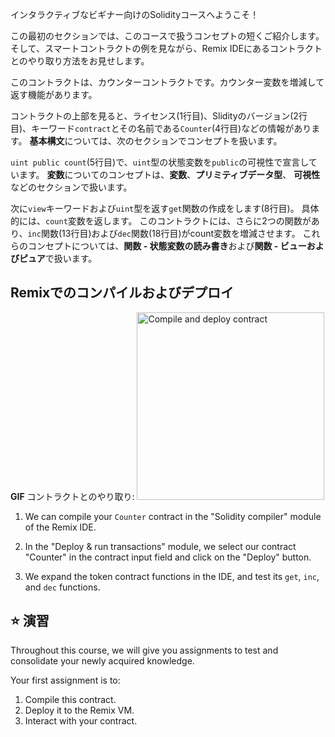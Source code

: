 インタラクティブなビギナー向けのSolidityコースへようこそ！

この最初のセクションでは、このコースで扱うコンセプトの短くご紹介します。そして、スマートコントラクトの例を見ながら、Remix IDEにあるコントラクトとのやり取り方法をお見せします。

このコントラクトは、カウンターコントラクトです。カウンター変数を増減して返す機能があります。

コントラクトの上部を見ると、ライセンス(1行目)、Slidityのバージョン(2行目)、キーワード`contract`とその名前である`Counter`(4行目)などの情報があります。 **基本構文**については、次のセクションでコンセプトを扱います。

`uint public count`(5行目)で、`uint`型の状態変数を`public`の可視性で宣言しています。 **変数**についてのコンセプトは、**変数**、**プリミティブデータ型**、 **可視性**などのセクションで扱います。

次に`view`キーワードおよび`uint`型を返す`get`関数の作成をします(8行目)。 具体的には、`count`変数を返します。 このコントラクトには、さらに2つの関数があり、`inc`関数(13行目)および`dec`関数(18行目)がcount変数を増減させます。
これらのコンセプトについては、**関数 - 状態変数の読み書き**および**関数 - ビューおよびピュア**で扱います。

## Remixでのコンパイルおよびデプロイ

**GIF** コントラクトとのやり取り: <img src="https://github.com/dacadeorg/remixMedia/blob/main/solidity-beginner-course/introduction.gif?raw=true" alt="Compile and deploy contract" width="300"/>

1. We can compile your `Counter` contract in the "Solidity compiler" module of the Remix IDE.

2. In the "Deploy & run transactions" module, we select our contract "Counter" in the contract input field and click on the "Deploy" button.

3. We expand the token contract functions in the IDE, and test its `get`, `inc`, and `dec` functions.

## ⭐️ 演習

Throughout this course, we will give you assignments to test and consolidate your newly acquired knowledge.

Your first assignment is to:

1. Compile this contract.
2. Deploy it to the Remix VM.
3. Interact with your contract.
